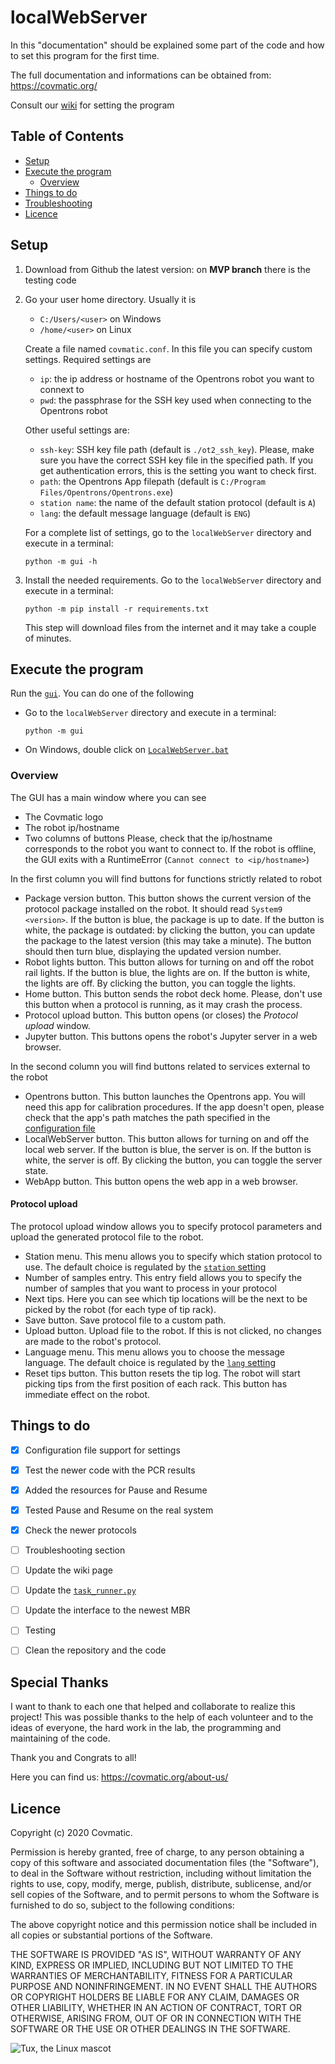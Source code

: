 # localWebServer

In this "documentation" should be explained some part of the code and how to set
this program for the first time.

The full documentation and informations can be obtained from: https://covmatic.org/

Consult our [wiki](https://github.com/OpenSourceCovidTesting/localWebServer/wiki) for setting the program

## Table of Contents

* [Setup](#setup)
* [Execute the program](#execute-the-program)
  * [Overview](#overview)
* [Things to do](#things-to-do)
* [Troubleshooting](#troubleshooting)
* [Licence](#licence)

## Setup

1. Download from Github the latest version: on **MVP branch** there
is the testing code

2. Go your user home directory. Usually it is
   - `C:/Users/<user>` on Windows
   - `/home/<user>` on Linux

   Create a file named `covmatic.conf`. In this file you can specify custom settings. Required settings are
   - `ip`: the ip address or hostname of the Opentrons robot you want to connext to
   - `pwd`: the passphrase for the SSH key used when connecting to the Opentrons robot
   
   Other useful settings are:
   - `ssh-key`: SSH key file path (default is `./ot2_ssh_key`). Please, make sure you have the correct SSH key file in the specified path. If you get authentication errors, this is the setting you want to check first.
   - `path`: the Opentrons App filepath (default is `C:/Program Files/Opentrons/Opentrons.exe`)
   - `station name`: the name of the default station protocol (default is `A`)
   - `lang`: the default message language (default is `ENG`)
   
   For a complete list of settings, go to the `localWebServer` directory and execute in a terminal:
   ```
   python -m gui -h
   ```

3. Install the needed requirements. Go to the `localWebServer` directory and execute in a terminal:
   ```
   python -m pip install -r requirements.txt
   ```
   This step will download files from the internet and it may take a couple of minutes.
 
## Execute the program
Run the [`gui`](gui). You can do one of the following
  - Go to the `localWebServer` directory and execute in a terminal:
  
    ```
    python -m gui
    ```
  - On Windows, double click on [`LocalWebServer.bat`](LocalWebServer.bat)

### Overview
The GUI has a main window where you can see
 - The Covmatic logo
 - The robot ip/hostname
 - Two columns of buttons
Please, check that the ip/hostname corresponds to the robot you want to connect to.
If the robot is offline, the GUI exits with a RuntimeError (`Cannot connect to <ip/hostname>`)

In the first column you will find buttons for functions strictly related to robot
 - Package version button.
 This button shows the current version of the protocol package installed on the robot.
 It should read `System9 <version>`.
If the button is blue, the package is up to date.
If the button is white, the package is outdated: by clicking the button, you can update the package to the latest version (this may take a minute).
The button should then turn blue, displaying the updated version number.
- Robot lights button. This button allows for turning on and off the robot rail lights.
If the button is blue, the lights are on. 
If the button is white, the lights are off.
By clicking the button, you can toggle the lights.
- Home button. This button sends the robot deck home. Please, don't use this button when a protocol is running, as it may crash the process.
- Protocol upload button. This button opens (or closes) the *Protocol upload* window.
- Jupyter button. This buttons opens the robot's Jupyter server in a web browser.

In the second column you will find buttons related to services external to the robot
- Opentrons button. This button launches the Opentrons app.
  You will need this app for calibration procedures.
  If the app doesn't open, please check that the app's path matches the path specified in the [configuration file](#setup)
- LocalWebServer button. This button allows for turning on and off the local web server.
  If the button is blue, the server is on. 
  If the button is white, the server is off.
  By clicking the button, you can toggle the server state.
- WebApp button. This button opens the web app in a web browser.

#### Protocol upload
The protocol upload window allows you to specify protocol parameters and upload the generated protocol file to the robot.
 - Station menu. This menu allows you to specify which station protocol to use. The default choice is regulated by the [`station` setting](#setup)
 - Number of samples entry. This entry field allows you to specify the number of samples that you want to process in your protocol
 - Next tips. Here you can see which tip locations will be the next to be picked by the robot (for each type of tip rack).
 - Save button. Save protocol file to a custom path.
 - Upload button. Upload file to the robot. If this is not clicked, no changes are made to the robot's protocol.
 - Language menu. This menu allows you to choose the message language. The default choice is regulated by the [`lang` setting](#setup)
 - Reset tips button. This button resets the tip log. The robot will start picking tips from the first position of each rack.
   This button has immediate effect on the robot.


## Things to do

- [x] Configuration file support for settings
- [x] Test the newer code with the PCR results
- [x] Added the resources for Pause and Resume
- [x] Tested Pause and Resume on the real system
- [x] Check the newer protocols
- [ ] Troubleshooting section
- [ ] Update the wiki page
- [ ] Update the [`task_runner.py`](/services/task_runner.py)
- [ ] Update the interface to the newest MBR
- [ ] Testing
- [ ] Clean the repository and the code


## Special Thanks

I want to thank to each one that helped and collaborate to realize this project!
This was possible thanks to the help of each volunteer and to the ideas of everyone,
the hard work in the lab, the programming and maintaining of the code.

Thank you and Congrats to all!

Here you can find us: https://covmatic.org/about-us/

## Licence
Copyright (c) 2020 Covmatic.

Permission is hereby granted, free of charge, to any person obtaining a copy of this software and associated documentation files (the "Software"), to deal in the Software without restriction, including without limitation the rights to use, copy, modify, merge, publish, distribute, sublicense, and/or sell copies of the Software, and to permit persons to whom the Software is furnished to do so, subject to the following conditions:

The above copyright notice and this permission notice shall be included in all copies or substantial portions of the Software.

THE SOFTWARE IS PROVIDED "AS IS", WITHOUT WARRANTY OF ANY KIND, EXPRESS OR IMPLIED, INCLUDING BUT NOT LIMITED TO THE WARRANTIES OF MERCHANTABILITY, FITNESS FOR A PARTICULAR PURPOSE AND NONINFRINGEMENT. IN NO EVENT SHALL THE AUTHORS OR COPYRIGHT HOLDERS BE LIABLE FOR ANY CLAIM, DAMAGES OR OTHER LIABILITY, WHETHER IN AN ACTION OF CONTRACT, TORT OR OTHERWISE, ARISING FROM, OUT OF OR IN CONNECTION WITH THE SOFTWARE OR THE USE OR OTHER DEALINGS IN THE SOFTWARE. 


![Tux, the Linux mascot](https://upload.wikimedia.org/wikipedia/commons/thumb/0/09/Classic_flat_look_3D.svg/155px-Classic_flat_look_3D.svg.png)
